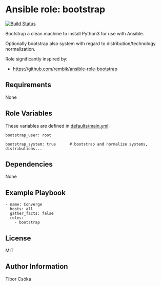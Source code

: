 Ansible role: bootstrap
=========

[![Build Status](https://travis-ci.com/Provizanta/ansible-role-bootstrap.svg?branch=master)](https://travis-ci.com/Provizanta/ansible-role-bootstrap)

Bootstrap a clean machine to install Python3 for use with Ansible.

Optionally bootstrap also system with regard to distribution/technology normalization.

Role significantly inspired by:
  - https://github.com/rembik/ansible-role-bootstrap

Requirements
------------

None

Role Variables
--------------

These variables are defined in [defaults/main.yml](./defaults/main.yml):

    bootstrap_user: root

    bootstrap_system: true      # bootstrap and normalize systems, distributions...

Dependencies
------------

None

Example Playbook
----------------

    - name: Converge
      hosts: all
      gather_facts: false
      roles:
        - bootstrap

License
-------

MIT

Author Information
------------------

Tibor Csóka
